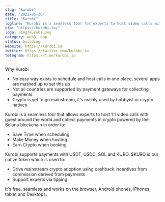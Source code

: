 ```yaml
---
slug: "kurobi"
date: "2021-06-30"
title: "Kurobi"
logline: "Kurobi is a seamless tool for experts to host video calls with guests worldwide."
cta: "https://kurobi.io/"
logo: /img/kurobi.svg
category: web3, app
status: building
website: https://kurobi.io
twitter: https://twitter.com/kurobi_io
telegram: https://t.me/kurobi_io
---
```


Why Kurobi

- No easy way exists to schedule and host calls in one place, several apps are mashed up to set this up
- Not all countries are supported by payment gateways for collecting payments
- Crypto is yet to go mainstream, it's mainly used by hobbyist or crypto natives

Kurobi is a seamless tool that allows experts to host 1:1 video calls with guest around the world and collect payments in crypto powered by the Solana blockchain in order to:

- Save Time when scheduling
- Make Money when hosting
- Earn Crypto when booking

Kurobi supports payments with USDT, USDC, SOL and KURO. $KURO is our native token which is used to:

- Drive mainstream crypto adoption using cashback incentives from commission derived from payments
- Support experts via tipping

It's free, seamless and works on the browser, Android phones, iPhones, tablet and Desktops.
